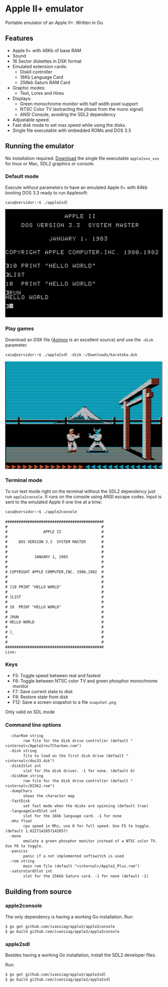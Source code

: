 # Apple II+ emulator

Portable emulator of an Apple II+. Written in Go.

## Features

- Apple II+ with 48Kb of base RAM
- Sound
- 16 Sector diskettes in DSK format
- Emulated extension cards:
    - DiskII controller
    - 16Kb Language Card
    - 256kb Saturn RAM Card
- Graphic modes:
    - Text, Lores and Hires
- Displays:
    - Green monochrome monitor with half width pixel support
    - NTSC Color TV (extracting the phase from the mono signal)
    - ANSI Console, avoiding the SDL2 dependency
- Adjustable speed.
- Fast disk mode to set max speed while using the disks. 
- Single file executable with embedded ROMs and DOS 3.3


## Running the emulator

No installation required. [Download](https://github.com/ivanizag/apple2/releases) the single file executable `apple2xxx_xxx` for linux or Mac, SDL2 graphics or console.

### Default mode

Execute without parameters to have an emulated Apple II+ with 64kb booting DOS 3.3 ready to run Applesoft:
```
casa@servidor:~$ ./apple2sdl
```

![DOS 3.3 started](doc/dos33.png)

### Play games
Download an DSK file ([Asimov](https://mirrors.apple2.org.za/ftp.apple.asimov.net/images/) is an excellent source) and use the `-disk` parameter.
```
casa@servidor:~$ ./apple2sdl -disk ~/Downloads/karateka.dsk
```
![Karateka](doc/karateka.png)


### Terminal mode
To run text mode right on the terminal without the SDL2 dependency just run `apple2console`. It runs on the console using ANSI escape codes. Input is sent to the emulated Apple II one line at a time: 
```
casa@servidor:~$ ./apple2console

############################################
#                                          #
#                APPLE II                  #
#                                          #
#     DOS VERSION 3.3  SYSTEM MASTER       #
#                                          #
#                                          #
#            JANUARY 1, 1983               #
#                                          #
#                                          #
# COPYRIGHT APPLE COMPUTER,INC. 1980,1982  #
#                                          #
#                                          #
# ]10 PRINT "HELLO WORLD"                  #
#                                          #
# ]LIST                                    #
#                                          #
# 10  PRINT "HELLO WORLD"                  #
#                                          #
# ]RUN                                     #
# HELLO WORLD                              #
#                                          #
# ]_                                       #
#                                          #
#                                          #
############################################
Line: 

```

### Keys

- F5: Toggle speed between real and fastest
- F6: Toggle between NTSC color TV and green phosphor monochrome monitor
- F7: Save current state to disk
- F8: Restore state from disk
- F12: Save a screen snapshot to a file `snapshot.png`

Only valid on SDL mode

### Command line options

```
  -charRom string
    	rom file for the disk drive controller (default "<internal>/Apple2rev7CharGen.rom")
  -disk string
    	file to load on the first disk drive (default "<internal>/dos33.dsk")
  -disk2Slot int
    	slot for the disk driver. -1 for none. (default 6)
  -diskRom string
    	rom file for the disk drive controller (default "<internal>/DISK2.rom")
  -dumpChars
    	shows the character map
  -fastDisk
    	set fast mode when the disks are spinning (default true)
  -languageCardSlot int
    	slot for the 16kb language card. -1 for none
  -mhz float
    	cpu speed in Mhz, use 0 for full speed. Use F5 to toggle. (default 1.0227142857142857)
  -mono
    	emulate a green phosphor monitor instead of a NTSC color TV. Use F6 to toggle.
  -panicss
    	panic if a not implemented softswitch is used
  -rom string
    	main rom file (default "<internal>/Apple2_Plus.rom")
  -saturnCardSlot int
    	slot for the 256kb Saturn card. -1 for none (default -1)
```

## Building from source

### apple2console

The only dependency is having a working Go installation.
Run:
```
$ go get github.com/ivanizag/apple2/apple2console 
$ go build github.com/ivanizag/apple2/apple2console 
``` 

### apple2sdl

Besides having a working Go installation, install the SDL2 developer files.

Run:
```
$ go get github.com/ivanizag/apple2/apple2sdl
$ go build github.com/ivanizag/apple2/apple2sdl 
